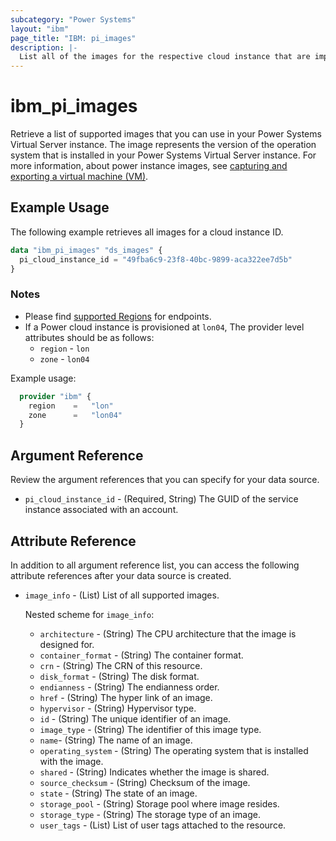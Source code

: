 ```yaml
---
subcategory: "Power Systems"
layout: "ibm"
page_title: "IBM: pi_images"
description: |-
  List all of the images for the respective cloud instance that are imported from catalog by the user.
---
```


# ibm_pi_images

Retrieve a list of supported images that you can use in your Power Systems Virtual Server instance. The image represents the version of the operation system that is installed in your Power Systems Virtual Server instance. For more information, about power instance images, see [capturing and exporting a virtual machine (VM)](https://cloud.ibm.com/docs/power-iaas?topic=power-iaas-capturing-exporting-vm).

## Example Usage

The following example retrieves all images for a cloud instance ID.

```terraform
data "ibm_pi_images" "ds_images" {
  pi_cloud_instance_id = "49fba6c9-23f8-40bc-9899-aca322ee7d5b"
}
```

### Notes

- Please find [supported Regions](https://cloud.ibm.com/apidocs/power-cloud#endpoint) for endpoints.
- If a Power cloud instance is provisioned at `lon04`, The provider level attributes should be as follows:
  - `region` - `lon`
  - `zone` - `lon04`
  
Example usage:

  ```terraform
    provider "ibm" {
      region    =   "lon"
      zone      =   "lon04"
    }
  ```
  
## Argument Reference

Review the argument references that you can specify for your data source.

- `pi_cloud_instance_id` - (Required, String) The GUID of the service instance associated with an account.

## Attribute Reference

In addition to all argument reference list, you can access the following attribute references after your data source is created.

- `image_info` - (List) List of all supported images.

  Nested scheme for `image_info`:
  - `architecture` - (String) The CPU architecture that the image is designed for.
  - `container_format` - (String) The container format.
  - `crn` - (String) The CRN of this resource.
  - `disk_format` - (String) The disk format.
  - `endianness` - (String) The endianness order.
  - `href` - (String) The hyper link of an image.
  - `hypervisor` - (String) Hypervisor type.
  - `id` - (String) The unique identifier of an image.
  - `image_type` - (String) The identifier of this image type.
  - `name`-  (String) The name of an image.
  - `operating_system` - (String) The operating system that is installed with the image.
  - `shared` - (String) Indicates whether the image is shared.
  - `source_checksum` - (String) Checksum of the image.
  - `state` - (String) The state of an image.
  - `storage_pool` - (String) Storage pool where image resides.
  - `storage_type` - (String) The storage type of an image.
  - `user_tags` - (List) List of user tags attached to the resource.
